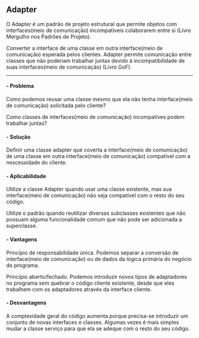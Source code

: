## Adapter

O Adapter é um padrão de projeto estrutural que permite objetos com interfaces(meio de comunicação) incompatíveis colaborarem entre si (Livro Mergulho nos Padrões de Projeto).

Converter a interface de uma classe em outra interface(meio de comunicação) esperada pelos clientes. Adapter permite comunicação entre classes que não poderiam trabalhar juntas devido à incompatibilidade de suas interfaces(meio de comunicação) (Livro GoF). 

---
#### - Problema

Como podemos reusar uma classe mesmo que ela não tenha interface(meio de comunicação) solicitada pelo cliente?

Como classes de interfaces(meio de comunicação) incompatíves podem trabalhar juntas?   

#### - Solução
   
Definir uma classe adapter que coverta a interface(meio de comunicação) de uma classe em outra interface(meio de comunicação) compatível com a nescessidade do cliente.

#### - Aplicabilidade

Utilize a classe Adapter quando usar uma classe existente, mas sua interface(meio de comunicação) não seja compatível com o resto do seu código.

Utilize o padrão quando reutilizar diversas subclasses existentes que não possuam alguma funcionalidade comum que não pode ser adicionada a superclasse.

#### - Vantagens

Princípio de responsabilidade única. Podemos separar a conversão de interface(meio de comunicação) ou de dados da lógica primária do negócio do programa.

Princípio aberto/fechado. Podemos introduzir novos tipos de adaptadores no programa sem quebrar o código cliente existente, desde que eles trabalhem com os adaptadores através da interface cliente.

#### - Desvantagens

A complexidade geral do código aumenta porque precisa-se introduzir um conjunto de novas interfaces e classes. Algumas vezes é mais simples mudar a classe serviço para que ela se adeque com o resto do seu código.

